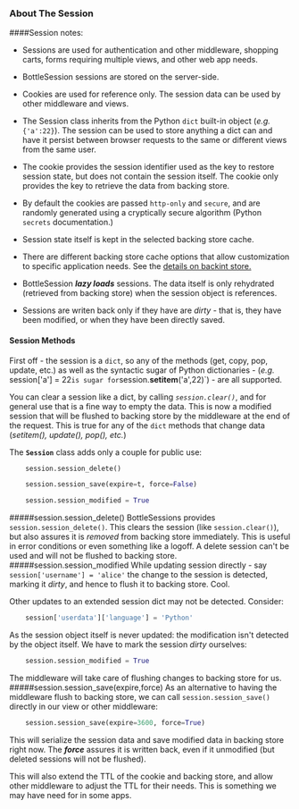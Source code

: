
### About The Session
####Session notes:
* Sessions are used for authentication and other middleware, shopping carts, forms requiring multiple views, and other web app needs.

* BottleSession sessions are stored on the server-side.  
* Cookies are used for reference only.  The session data can be used by other middleware and views.

* The Session class inherits from the Python `dict` built-in object (_e.g._ `{'a':22}`). The session can be used to store anything a dict can and have it persist between browser requests to the same or different views from the same user.  

* The cookie provides the session identifier used as the key to restore session state, but does not contain the session itself. The cookie only provides the key to retrieve the data from backing store.
* By default the cookies are passed `http-only` and `secure`, and are randomly generated using a cryptically secure algorithm (Python `secrets` documentation.)

* Session state itself is kept in the selected backing store cache.

* There are different backing store cache options that allow customization to specific application needs. See the [details on backint store.](BACKING.md)

* BottleSession __*lazy loads*__ sessions. The data itself is only rehydrated (retrieved from backing store) when the session object is references.

* Sessions are writen back only if they have are _dirty_ - that is, they have been modified, or when they have been directly saved. 

#### Session Methods

First off - the session is a `dict`, so any of the methods (get, copy, pop, update, etc.) as well as the syntactic sugar of Python dictionaries - (_e.g._ session['a'] = 22` is sugar for `session.__setitem__('a',22)`) - are all supported.

You can clear a session like a dict, by calling _`session.clear()`_, and for general use that is a fine way to empty the data. This is now a modified session that will be flushed to backing store by the middleware at the end of the request. This is true for any of the `dict` methods that change data (_setitem(), update(), pop(), etc._) 

The **`Session`** class adds only a couple for public use:
```python
    session.session_delete()

    session.session_save(expire=t, force=False)

    session.session_modified = True
```
#####session.session_delete()
BottleSessions provides `session.session_delete()`. This clears the session (like `session.clear()`), but also assures it is _removed_ from backing store immediately. This is useful in error conditions or even something like a logoff.  A delete session can't be used and will not be flushed to backing store.
#####session.session_modified
While updating session directly - say `session['username'] = 'alice'` the change to the session is detected, marking it *dirty*, and hence to flush it to backing store. Cool.

Other updates to an extended session dict may not be detected.  Consider:
```python
    session['userdata']['language'] = 'Python'
```
As the session object itself is never updated: the modification isn't detected by the object itself. We have to mark the session _dirty_ ourselves:

```python
    session.session_modified = True
```
The middleware will take care of flushing changes to backing store for us.
#####session.session_save(expire,force)
As an alternative to having the middleware flush to backing store, we can call `session.session_save()` directly in our view or other middleware:
```python
    session.session_save(expire=3600, force=True)
```
This will serialize the session data and save modified data in backing store right now. The _**force**_ assures it is written back, even if it unmodified (but deleted sessions will not be flushed).

This will also extend the TTL of the cookie and backing store, and allow other middleware to adjust the TTL for their needs. This is something we may have need for in some apps.

